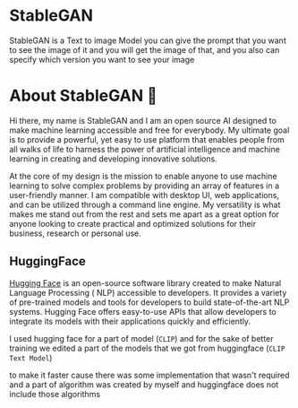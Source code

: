 # StableGAN

StableGAN is a Text to image Model you can give the prompt that you want to see the image of it and you will get the
image of that, and you also can specify which version you want to see your image


# About StableGAN 👋

Hi there, my name is StableGAN and I am an open source AI designed to make machine learning accessible and free for
everybody. My ultimate goal is to provide a powerful, yet easy to use platform that enables people from all walks of
life to harness the power of artificial intelligence and machine learning in creating and developing innovative
solutions.

At the core of my design is the mission to enable anyone to use machine learning to solve complex problems by providing
an array of features in a user-friendly manner. I am compatible with desktop UI, web applications, and can be utilized
through a command line engine. My versatility is what makes me stand out from the rest and sets me apart as a great
option for anyone looking to create practical and optimized solutions for their business, research or personal use.



## HuggingFace

[Hugging Face](https://huggingface.co/) is an open-source software library created to make Natural Language Processing (
NLP) accessible to
developers. It provides a variety of pre-trained models and tools for developers to build state-of-the-art NLP systems.
Hugging Face offers easy-to-use APIs that allow developers to integrate its models with their applications quickly and
efficiently.

I used hugging face for a part of model (`CLIP`)
and for the sake of better training we edited a part of the models that we got from huggingface (`CLIP Text Model`)

to make it faster cause there was some implementation that wasn't required and a part of algorithm was created by myself
and huggingface does not include those algorithms

